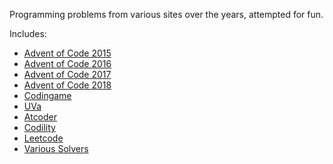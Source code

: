 Programming problems from various sites over the years, attempted for fun.

Includes:
- [Advent of Code 2015](https://github.com/jusw85/problems-java/tree/master/src/main/java/jw/problems/aoc2015)
- [Advent of Code 2016](https://github.com/jusw85/problems-java/tree/master/src/main/java/jw/problems/aoc2016)
- [Advent of Code 2017](https://github.com/jusw85/problems-java/tree/master/src/main/java/jw/problems/aoc2017)
- [Advent of Code 2018](https://github.com/jusw85/problems-java/tree/master/src/main/java/jw/problems/aoc2018)
- [Codingame](https://github.com/jusw85/problems-java/tree/master/src/main/java/jw/problems/codingame)
- [UVa](https://github.com/jusw85/problems-java/tree/master/src/main/java/jw/problems/uva)
- [Atcoder](https://github.com/jusw85/problems-java/tree/master/src/main/java/jw/problems/atcoder)
- [Codility](https://github.com/jusw85/problems-java/tree/master/src/main/java/jw/problems/codility)
- [Leetcode](https://github.com/jusw85/problems-java/tree/master/src/main/java/jw/problems/leetcode)
- [Various Solvers](https://github.com/jusw85/problems-java/tree/master/src/main/java/jw/problems)
